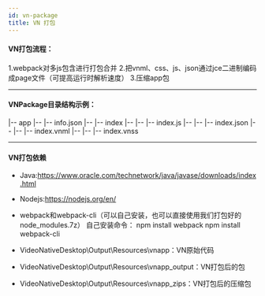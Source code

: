 ```yaml
---
id: vn-package
title: VN 打包
---
```


#### VN打包流程：

1.webpack对多js包含进行打包合并
2.把vnml、css、js、json通过jce二进制编码成page文件（可提高运行时解析速度）
3.压缩app包

---

#### VNPackage目录结构示例：

|-- app
|-- |-- info.json
|-- |-- index
|-- |-- |-- index.js
|-- |-- |-- index.json
|-- |-- |-- index.vnml
|-- |-- |-- index.vnss

---

#### VN打包依赖

* Java:https://www.oracle.com/technetwork/java/javase/downloads/index.html

* Nodejs:https://nodejs.org/en/

* webpack和webpack-cli（可以自己安装，也可以直接使用我们打包好的node_modules.7z）
自己安装命令：
npm install webpack
npm install webpack-cli

* VideoNativeDesktop\Output\Resources\vnapp：VN原始代码

* VideoNativeDesktop\Output\Resources\vnapp_output：VN打包后的包

* VideoNativeDesktop\Output\Resources\vnapp_zips：VN打包后的压缩包